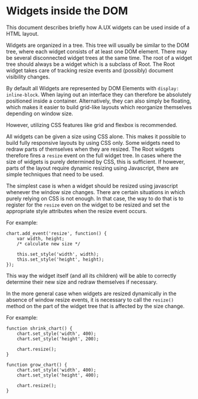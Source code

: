 # Widgets inside the DOM

This document describes briefly how A.UX widgets can be used inside of a HTML layout.

Widgets are organized in a tree. This tree will usually be similar to the DOM
tree, where each widget consists of at least one DOM element. There may be
several disconnected widget trees at the same time. The root of a widget tree
should always be a widget which is a subclass of Root. The Root widget takes
care of tracking resize events and (possibly) document visibility changes.

By default all Widgets are represented by DOM Elements with `display: inline-block`.
When laying out an interface they can therefore be absolutely positioned inside 
a container.
Alternatively, they can also simply be floating, which makes it easier to build grid-like layouts
which reorganize themselves depending on window size.

However, utilizing CSS features like grid and flexbox is recommended.

All widgets can be given a size using CSS alone. 
This makes it possible to build fully responsive layouts by using CSS only.
Some widgets need to redraw parts of themselves when they are resized.
The Root widgets therefore fires a `resize` event on the full widget tree.
In cases where the size of widgets is purely determined by CSS, this is sufficient.
If however, parts of the layout require dynamic resizing using Javascript, there are simple
techniques that need to be used.

The simplest case is when a widget should be resized using javascript whenever the window size changes.
There are certain situations in which purely relying on CSS is not enough.
In that case, the way to do that is to register for the `resize` even on the widget to be resized
and set the appropriate style attributes when the resize event occurs.

For example:

    chart.add_event('resize', function() {
        var width, height;
        /* calculate new size */

        this.set_style('width', width);
        this.set_style('height', height);
    });

This way the widget itself (and all its children) will be able to correctly determine their new size
and redraw themselves if necessary.

In the more general case when widgets are resized dynamically in the absence of window resize events,
it is necessary to call the `resize()` method on the part of the widget tree that is affected by
the size change.

For example:

    function shrink_chart() {
        chart.set_style('width', 400);
        chart.set_style('height', 200);

        chart.resize();
    }

    function grow_chart() {
        chart.set_style('width', 400);
        chart.set_style('height', 400);

        chart.resize();
    }
